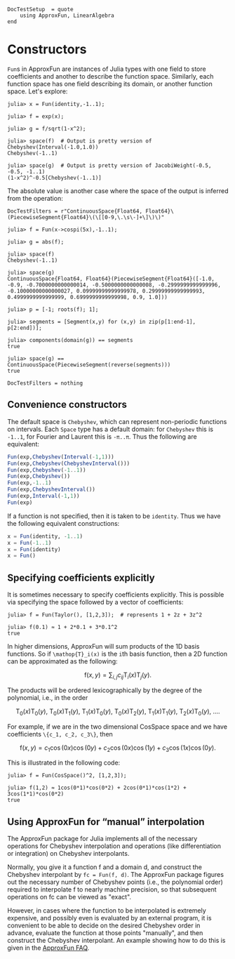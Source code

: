 ```@meta
DocTestSetup  = quote
    using ApproxFun, LinearAlgebra
end
```

# Constructors

`Fun`s in ApproxFun are instances of Julia types with one field to store coefficients and another to describe the function space. Similarly, each function space has one field describing its domain, or another function space. Let's explore:

```jldoctest
julia> x = Fun(identity,-1..1);

julia> f = exp(x);

julia> g = f/sqrt(1-x^2);

julia> space(f)  # Output is pretty version of Chebyshev(Interval(-1.0,1.0))
Chebyshev(-1..1)

julia> space(g)  # Output is pretty version of JacobiWeight(-0.5, -0.5, -1..1)
(1-x^2)^-0.5[Chebyshev(-1..1)]
```

The absolute value is another case where the space of the output is inferred from the operation:

```@meta
DocTestFilters = r"ContinuousSpace{Float64, Float64}\(PiecewiseSegment{Float64}\(\[[0-9,\.\s\-]+\]\)\)"
```
```jldoctest
julia> f = Fun(x->cospi(5x),-1..1);

julia> g = abs(f);

julia> space(f)
Chebyshev(-1..1)

julia> space(g)
ContinuousSpace{Float64, Float64}(PiecewiseSegment{Float64}([-1.0, -0.9, -0.7000000000000014, -0.5000000000000008, -0.2999999999999996, -0.10000000000000027, 0.09999999999999978, 0.29999999999999993, 0.4999999999999999, 0.6999999999999998, 0.9, 1.0]))

julia> p = [-1; roots(f); 1];

julia> segments = [Segment(x,y) for (x,y) in zip(p[1:end-1], p[2:end])];

julia> components(domain(g)) == segments
true

julia> space(g) == ContinuousSpace(PiecewiseSegment(reverse(segments)))
true
```
```@meta
DocTestFilters = nothing
```

## Convenience constructors

The default space is `Chebyshev`, which can represent non-periodic functions on intervals.  Each `Space` type has a default domain: for `Chebyshev` this is `-1..1`, for Fourier and Laurent this is `-π..π`.  Thus the following are equivalent:

```julia
Fun(exp,Chebyshev(Interval(-1,1)))
Fun(exp,Chebyshev(ChebyshevInterval()))
Fun(exp,Chebyshev(-1..1))
Fun(exp,Chebyshev())
Fun(exp,-1..1)
Fun(exp,ChebyshevInterval())
Fun(exp,Interval(-1,1))
Fun(exp)
```

If a function is not specified, then it is taken to be `identity`.  Thus we have the following equivalent constructions:

```julia
x = Fun(identity, -1..1)
x = Fun(-1..1)
x = Fun(identity)
x = Fun()
```

## Specifying coefficients explicitly

It is sometimes necessary to specify coefficients explicitly.  This is possible via specifying the space followed by a vector of coefficients:

```jldoctest
julia> f = Fun(Taylor(), [1,2,3]);  # represents 1 + 2z + 3z^2

julia> f(0.1) ≈ 1 + 2*0.1 + 3*0.1^2
true
```

In higher dimensions, ApproxFun will sum products of the 1D basis functions. So if ``\mathop{T}_i(x)`` is the ``i``th basis function, then a 2D function can be approximated as the following:

```math
\mathop{f}(x,y) = \sum_{i,j} c_{ij} \mathop{T}_i(x) \mathop{T}_j(y).
```

The products will be ordered lexicographically by the degree of the polynomial, i.e., in the order

```math
\mathop{T}_0(x) \mathop{T}_0(y),\ \mathop{T}_0(x) \mathop{T}_1(y),\ \mathop{T}_1(x) \mathop{T}_0(y),\ \mathop{T}_0(x) \mathop{T}_2(y),\ \mathop{T}_1(x) \mathop{T}_1(y),\ \mathop{T}_2(x) \mathop{T}_0(y),\ ….
```

For example, if we are in the two dimensional CosSpace space and we have coefficients ``\{c_1, c_2, c_3\}``, then

```math
\mathop{f}(x, y) = c_1 \cos(0 x) \cos(0 y) + c_2 \cos(0 x) \cos(1 y) + c_3 \cos(1 x) \cos(0 y).
```

This is illustrated in the following code:

```jldoctest
julia> f = Fun(CosSpace()^2, [1,2,3]);

julia> f(1,2) ≈ 1cos(0*1)*cos(0*2) + 2cos(0*1)*cos(1*2) + 3cos(1*1)*cos(0*2)
true
```

## Using ApproxFun for “manual” interpolation

The ApproxFun package for Julia implements all of the necessary operations for Chebyshev interpolation and operations (like differentiation or integration) on Chebyshev interpolants.

Normally, you give it a function f and a domain d, and construct the Chebyshev interpolant by `fc = Fun(f, d)`. The ApproxFun package figures out the necessary number of Chebyshev points (i.e., the polynomial order) required to interpolate f to nearly machine precision, so that subsequent operations on fc can be viewed as "exact".

However, in cases where the function to be interpolated is extremely expensive, and possibly even is evaluated by an external program, it is convenient to be able to decide on the desired Chebyshev order in advance, evaluate the function at those points "manually", and then construct the Chebyshev interpolant. An example showing how to do this is given in the [ApproxFun FAQ](../faq.md).
